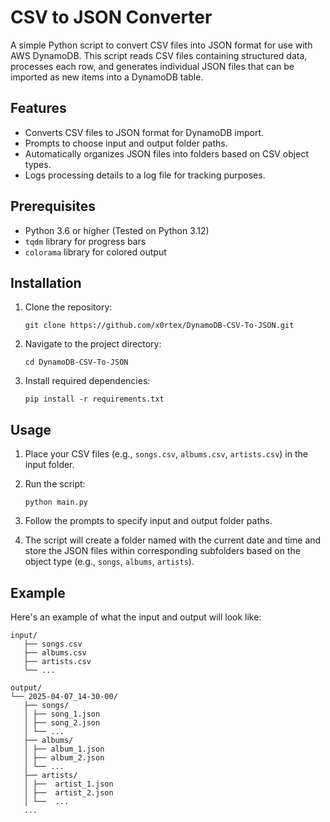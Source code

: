 # CSV to JSON Converter

A simple Python script to convert CSV files into JSON format for use with AWS DynamoDB. This script reads CSV files containing structured data, processes each row, and generates individual JSON files that can be imported as new items into a DynamoDB table.

## Features

- Converts CSV files to JSON format for DynamoDB import.
- Prompts to choose input and output folder paths.
- Automatically organizes JSON files into folders based on CSV object types.
- Logs processing details to a log file for tracking purposes.

## Prerequisites

- Python 3.6 or higher (Tested on Python 3.12)
- `tqdm` library for progress bars
- `colorama` library for colored output

## Installation

1. Clone the repository:

   ```
   git clone https://github.com/x0rtex/DynamoDB-CSV-To-JSON.git
   ```
   
2. Navigate to the project directory:

   ```
   cd DynamoDB-CSV-To-JSON
   ```
   
3. Install required dependencies:

   ```
   pip install -r requirements.txt
   ```

## Usage

1. Place your CSV files (e.g., `songs.csv`, `albums.csv`, `artists.csv`) in the input folder.

2. Run the script:

   ```
   python main.py
   ```

3. Follow the prompts to specify input and output folder paths.

4. The script will create a folder named with the current date and time and store the JSON files within corresponding subfolders based on the object type (e.g., `songs`, `albums`, `artists`).

## Example

Here's an example of what the input and output will look like:

```
input/ 
   ├── songs.csv
   ├── albums.csv
   ├── artists.csv
   └── ...
```

```
output/ 
└── 2025-04-07_14-30-00/ 
   ├── songs/ 
   │ ├── song_1.json 
   │ ├── song_2.json 
   │ └── ... 
   ├── albums/ 
   │ ├── album_1.json 
   │ ├── album_2.json 
   │ └── ... 
   ├── artists/ 
   │ ├──  artist_1.json 
   │ ├──  artist_2.json 
   │ └──  ...
   ...
```
